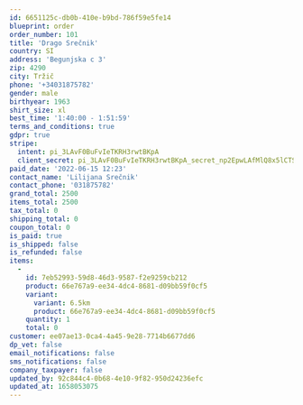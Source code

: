 ```yaml
---
id: 6651125c-db0b-410e-b9bd-786f59e5fe14
blueprint: order
order_number: 101
title: 'Drago Srečnik'
country: SI
address: 'Begunjska c 3'
zip: 4290
city: Tržič
phone: '+34031875782'
gender: male
birthyear: 1963
shirt_size: xl
best_time: '1:40:00 - 1:51:59'
terms_and_conditions: true
gdpr: true
stripe:
  intent: pi_3LAvF0BuFvIeTKRH3rwtBKpA
  client_secret: pi_3LAvF0BuFvIeTKRH3rwtBKpA_secret_np2EpwLAfMlQ8x5lCTSm7oW3S
paid_date: '2022-06-15 12:23'
contact_name: 'Lilijana Srečnik'
contact_phone: '031875782'
grand_total: 2500
items_total: 2500
tax_total: 0
shipping_total: 0
coupon_total: 0
is_paid: true
is_shipped: false
is_refunded: false
items:
  -
    id: 7eb52993-59d8-46d3-9587-f2e9259cb212
    product: 66e767a9-ee34-4dc4-8681-d09bb59f0cf5
    variant:
      variant: 6.5km
      product: 66e767a9-ee34-4dc4-8681-d09bb59f0cf5
    quantity: 1
    total: 0
customer: ee07ae13-0ca4-4a45-9e28-7714b6677dd6
dp_vet: false
email_notifications: false
sms_notifications: false
company_taxpayer: false
updated_by: 92c844c4-0b68-4e10-9f82-950d24236efc
updated_at: 1658053075
---
```


